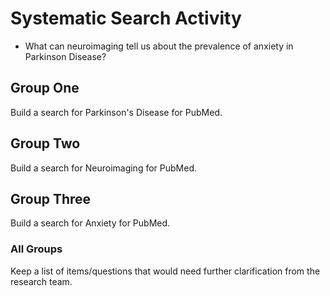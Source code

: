 # Systematic Search Activity
<ul>
  <li>What can neuroimaging tell us about the prevalence of anxiety in Parkinson Disease?</li>
  </ul>
  
## Group One

Build a search for Parkinson's Disease for PubMed.

## Group Two 

Build a search for Neuroimaging for PubMed.

## Group Three

Build a search for Anxiety for PubMed.

### All Groups

Keep a list of items/questions that would need further clarification from the research team.
